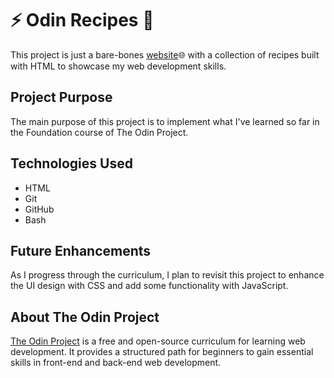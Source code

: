 # ⚡ Odin Recipes 🥣

This project is just a bare-bones [website](papidos.github.io/odin-recipes/)🌐 with a collection of recipes built with HTML to showcase my web development skills.

## Project Purpose

The main purpose of this project is to implement what I've learned so far in the Foundation course of The Odin Project.

## Technologies Used

- HTML
- Git
- GitHub
- Bash

## Future Enhancements

As I progress through the curriculum, I plan to revisit this project to enhance the UI design with CSS and add some functionality with JavaScript.

## About The Odin Project

[The Odin Project](https://www.theodinproject.com/) is a free and open-source curriculum for learning web development. It provides a structured path for beginners to gain essential skills in front-end and back-end web development.
